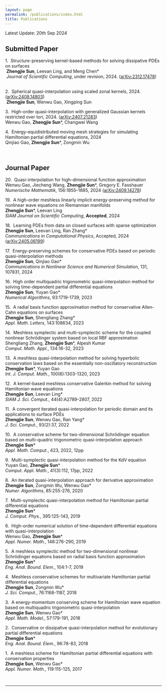 ```yaml
---
layout: page
permalink: /publications/index.html
title: Publications
---
```


Latest Update: 20th Sep 2024

## Submitted Paper

 1.&nbsp; Structure-preserving kernel-based methods for solving dissipative PDEs on surfaces <br>
   &nbsp;**Zhengjie Sun**, Leevan Ling, and Meng Chen\* <br>
   &nbsp;<em>*Journal of Scientific Computing*</em>, under revision, 2024. ([arXiv:2312.17478](https://arxiv.org/abs/2312.17478)) \
<br>

 2.&nbsp; Spherical quasi-interpolation using scaled zonal kernels, 2024. ([arXiv:2408.14803](https://arxiv.org/abs/2408.14803)) <br>
   &nbsp;**Zhengjie Sun**, Wenwu Gao, Xingping Sun 
<br>

 3.&nbsp; High-order quasi-interpolation with generalized Gaussian kernels restricted over tori, 2024. ([arXiv:2407.21283](https://arxiv.org/abs/2407.21283)) <br>
   Wenwu Gao, **Zhengjie Sun**\*, Changwei Wang
<br>

 4.&nbsp; Energy-equidistributed moving mesh strategies for simulating Hamiltonian partial differential equations, 2024 <br>
   Qinjiao Gao, **Zhengjie Sun**\*, Zongmin Wu

  <br>

## Journal Paper
20.&nbsp; Quasi-interpolation for high-dimensional function approximation <br>
    Wenwu Gao, Jiecheng Wang, **Zhengjie Sun**\*, Gregory E. Fasshauer <br>
    *Numerische Mathematik*, 156:1855–1885, 2024 ([arXiv:2409.14278](https://arxiv.org/abs/2409.14278))

19.&nbsp; A high-order meshless linearly implicit energy-preserving method for nonlinear wave equations on Riemannian manifolds <br>
    **Zhengjie Sun**\*, Leevan Ling <br>
    *SIAM Journal on Scientific Computing*, **Accepted**, 2024

18.&nbsp; Learning PDEs from data on closed surfaces with sparse optimization <br>
    **Zhengjie Sun**, Leevan Ling, Ran Zhang\* <br>
    *Communications in Computational Physics*, Accepted, 2024 ([arXiv:2405.06199](https://arxiv.org/abs/2405.06199)) 

17.&nbsp; Energy-preserving schemes for conservative PDEs based on periodic quasi-interpolation methods <br>
    **Zhengjie Sun**, Qinjiao Gao\* <br>
    *Communications in Nonlinear Science and Numerical Simulation*, 131, 107831, 2024

16.&nbsp; High order multiquadric trigonometric quasi-interpolation method for solving time-dependent partial differential equations  <br>
    **Zhengjie Sun**, Yuyan Gao\* <br>
    *Numerical Algorithms*, 93:1719-1739, 2023

15.&nbsp; A radial basis function approximation method for conservative Allen-Cahn equations on surfaces  <br>
    **Zhengjie Sun**, Shengliang Zhang\*  <br>
    *Appl. Math. Letters*, 143:108634, 2023

14.&nbsp; Meshless symplectic and multi-symplectic scheme for the coupled nonlinear Schrödinger system based on local RBF approximation  <br>
    Shengliang Zhang, **Zhengjie Sun**\*, Alpesh Kumar  <br>
    *Comput. Math. Appl.*, 134:16-32, 2023

13.&nbsp; A meshless quasi-interpolation method for solving hyperbolic conservation laws based on the essentially non-oscillatory reconstruction  <br>
    **Zhengjie Sun**\*, Yuyan Gao <br>
    *Int. J. Comput. Math.*, 100(6):1303-1320, 2023

12.&nbsp; A kernel-based meshless conservative Galerkin method for solving Hamiltonian wave equations  <br>
    **Zhengjie Sun**, Leevan Ling\*  <br>
    *SIAM J. Sci. Comput.*, 44(4):A2789-2807, 2022

11.&nbsp; A convergent iterated quasi-interpolation for periodic domain and its applications to surface PDEs <br>
    **Zhengjie Sun**, Wenwu Gao, Ran Yang\* <br>
    *J. Sci. Comput.*, 93(2):37, 2022

10.&nbsp; A conservative scheme for two-dimensional Schrödinger equation based on multi-quadric trigonometric quasi-interpolation approach <br>
    **Zhengjie Sun**\*  <br>
    *Appl. Math. Comput.*, 423, 2022, 12pp

9.&nbsp; Multi-symplectic quasi-interpolation method for the KdV equation <br>
    Yuyan Gao, **Zhengjie Sun**\* <br>
   *Comput. Appl. Math.*, 41(3):112, 17pp, 2022

8.&nbsp; An iterated quasi-interpolation approach for derivative approximation <br>
   **Zhengjie Sun**, Zongmin Wu, Wenwu Gao\* <br>
   *Numer. Algorithms*, 85:255-276, 2020

7.&nbsp; Multi-symplectic quasi-interpolation method for Hamiltonian partial differential equations <br>
   **Zhengjie Sun**\* <br>
   *J. Comput. Phys.*, 395:125-143, 2019

6.&nbsp; High-order numerical solution of time-dependent differential equations with quasi-interpolation <br>
   Wenwu Gao, **Zhengjie Sun**\* <br>
   *Appl. Numer. Math.*, 146:276-290, 2019

5.&nbsp; A meshless symplectic method for two-dimensional nonlinear Schrödinger equations based on radial basis function approximation <br>
   **Zhengjie Sun**\* <br>
   *Eng. Anal. Bound. Elem.*, 104:1-7, 2019

4.&nbsp; Meshless conservative schemes for multivariate Hamiltonian partial differential equations <br>
   **Zhengjie Sun**, Zongmin Wu\*  <br>
   *J. Sci. Comput.*, 76:1168-1187, 2018

3.&nbsp; A energy-momentum conserving scheme for Hamiltonian wave equation based on multiquadric trigonometric quasi-interpolation <br>
   **Zhengjie Sun**, Wenwu Gao\*  <br>
   *Appl. Math. Model.*, 57:179-191, 2018

2.&nbsp; Conservative or dissipative quasi-interpolation method for evolutionary partial differential equations <br>
   **Zhengjie Sun**\* <br>
   *Eng. Anal. Bound. Elem.*, 96:78-83, 2018

1.&nbsp; A meshless scheme for Hamiltonian partial differential equations with conservation properties  <br>
  **Zhengjie Sun**, Wenwu Gao\* <br>
  *Appl. Numer. Math.*, 119:115-125, 2017

  <br>

---


